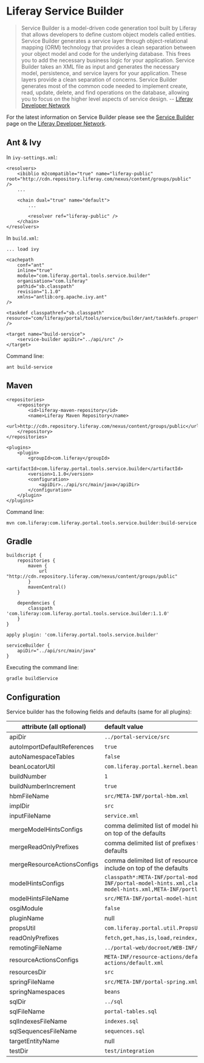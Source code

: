 # Liferay Service Builder

> Service Builder is a model-driven code generation tool built by Liferay that
> allows developers to define custom object models called entities. Service
> Builder generates a service layer through object-relational mapping (ORM)
> technology that provides a clean separation between your object model and code
> for the underlying database. This frees you to add the necessary business
> logic for your application. Service Builder takes an XML file as input and
> generates the necessary model, persistence, and service layers for your
> application. These layers provide a clean separation of concerns. Service
> Builder generates most of the common code needed to implement create, read,
> update, delete, and find operations on the database, allowing you to focus on
> the higher level aspects of service design.
> -- [Liferay Developer Network](https://dev.liferay.com/develop/tutorials/-/knowledge_base/6-2/what-is-service-builder)

For the latest information on Service Builder please see the [Service Builder](https://dev.liferay.com/develop/tutorials/-/knowledge_base/6-2/what-is-service-builder) page on the [Liferay Developer Network](https://dev.liferay.com/).

## Ant & Ivy

In `ivy-settings.xml`:

	<resolvers>
		<ibiblio m2compatible="true" name="liferay-public" root="http://cdn.repository.liferay.com/nexus/content/groups/public" />
		...

		<chain dual="true" name="default">
			...

			<resolver ref="liferay-public" />
		</chain>
	</resolvers>

In `build.xml`:

	... load ivy

	<cachepath
		conf="ant"
		inline="true"
		module="com.liferay.portal.tools.service.builder"
		organisation="com.liferay"
		pathid="sb.classpath"
		revision="1.1.0"
		xmlns="antlib:org.apache.ivy.ant"
	/>

	<taskdef classpathref="sb.classpath" resource="com/liferay/portal/tools/service/builder/ant/taskdefs.properties" />

	<target name="build-service">
		<service-builder apiDir="../api/src" />
	</target>

Command line:

	ant build-service

## Maven

	<repositories>
		<repository>
			<id>liferay-maven-repository</id>
			<name>Liferay Maven Repository</name>
			<url>http://cdn.repository.liferay.com/nexus/content/groups/public</url>
		</repository>
	</repositories>

	<plugins>
		<plugin>
			<groupId>com.liferay</groupId>
			<artifactId>com.liferay.portal.tools.service.builder</artifactId>
			<version>1.1.0</version>
			<configuration>
				<apiDir>../api/src/main/java</apiDir>
			</configuration>
		</plugin>
	</plugins>

Command line:

	mvn com.liferay:com.liferay.portal.tools.service.builder:build-service

## Gradle

	buildscript {
		repositories {
			maven {
				url "http://cdn.repository.liferay.com/nexus/content/groups/public"
			}
			mavenCentral()
		}

		dependencies {
			classpath 'com.liferay:com.liferay.portal.tools.service.builder:1.1.0'
		}
	}

	apply plugin: 'com.liferay.portal.tools.service.builder'

	serviceBuilder {
		apiDir="../api/src/main/java"
	}

Executing the command line:

	gradle buildService

## Configuration

Service builder has the following fields and defaults (same for all plugins):

| attribute (all optional)    | default value                                  |
|-----------------------------|:-----------------------------------------------|
| apiDir                      | `../portal-service/src` |
| autoImportDefaultReferences | `true` |
| autoNamespaceTables         | `false` |
| beanLocatorUtil             | `com.liferay.portal.kernel.bean.PortalBeanLocatorUtil` |
| buildNumber                 | `1` |
| buildNumberIncrement        | `true` |
| hbmFileName                 | `src/META-INF/portal-hbm.xml` |
| implDir                     | `src` |
| inputFileName               | `service.xml` |
| mergeModelHintsConfigs      | comma delimited list of model hints configs to include on top of the defaults |
| mergeReadOnlyPrefixes       | comma delimited list of prefixes to include on top of the defaults |
| mergeResourceActionsConfigs | comma delimited list of resource action configs to include on top of the defaults |
| modelHintsConfigs           | `classpath*:META-INF/portal-model-hints.xml,META-INF/portal-model-hints.xml,classpath*:META-INF/ext-model-hints.xml,META-INF/portlet-model-hints.xml` |
| modelHintsFileName          | `src/META-INF/portal-model-hints.xml` |
| osgiModule                  | `false` |
| pluginName                  | null |
| propsUtil                   | `com.liferay.portal.util.PropsUtil` |
| readOnlyPrefixes            | `fetch,get,has,is,load,reindex,search` |
| remotingFileName            | `../portal-web/docroot/WEB-INF/remoting-servlet.xml` |
| resourceActionsConfigs      | `META-INF/resource-actions/default.xml,resource-actions/default.xml` |
| resourcesDir                | `src` |
| springFileName              | `src/META-INF/portal-spring.xml` |
| springNamespaces            | `beans` |
| sqlDir                      | `../sql` |
| sqlFileName                 | `portal-tables.sql` |
| sqlIndexesFileName          | `indexes.sql` |
| sqlSequencesFileName        | `sequences.sql` |
| targetEntityName            | null |
| testDir                     | `test/integration` |
